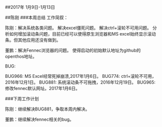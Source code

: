 ##2017年 1月9日-1月13日

##陈刚
###本周总结
工作简叙：

   陈刚：解决系统各类问题。
        解决excel僵死问题。
        解决ctrl+滚轮不可用问题。
        分析如何增加滚动条问题，目前已经可以使得原生浏览器和MS excel始终显示滚动条。但其他应用还没有做到。
        
   董鹏：解决Fennec浏览器的问题。
        使得启动的初始默认地址为github的openthos地址。
   
BUG:
 
   BUG966: MS Excel经常死掉崩溃,2017年1月6日。
   BUG774: ctrl+滚轮不可用，2016年12月1日。
   BUG881: 系统滚动条不可拖拽，2016年12月19日。
   BUG965:  修改fennec默认网址。2017年1月6日。
 
###下周工作计划

   陈刚：继续解决BUG881，争取本周内解决。
   
   董鹏：继续解决fennec相关的bug。
   
